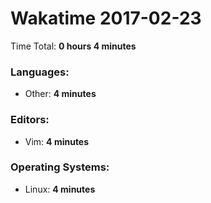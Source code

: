 # Wakatime 2017-02-23

Time Total: **0 hours 4 minutes**

### Languages:
- Other: **4 minutes** 

### Editors:
- Vim: **4 minutes** 

### Operating Systems:
- Linux: **4 minutes** 


